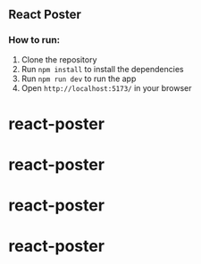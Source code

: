 ## React Poster

### How to run:

1. Clone the repository
2. Run `npm install` to install the dependencies
3. Run `npm run dev` to run the app
4. Open `http://localhost:5173/` in your browser
# react-poster
# react-poster
# react-poster
# react-poster
